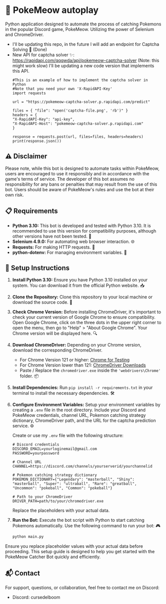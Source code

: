 # 🤖 PokeMeow autoplay

Python application designed to automate the process of catching Pokemons in the popular Discord game, PokeMeow. Utilizing the power of Selenium and ChromeDriver.
- I'll be updating this repo, in the future I will add an endpoint for Captcha Solving 🧩 (Done)
- New API for captcha solver ✨: https://rapidapi.com/qqqwda/api/pokemeow-captcha-solver (Note: this might work slow) I'll be updating a new code version that implements this API.
  ```plaintext
  #This is an example of how to implement the captcha solver in Python
  #Note that you need your own 'X-RapidAPI-Key'
  import requests
      
  url = "https://pokemeow-captcha-solver.p.rapidapi.com/predict"
      
  files = { "file": "open('captcha-file.png', 'rb')" }
  headers = {
  "X-RapidAPI-Key": "api-key",
  "X-RapidAPI-Host": "pokemeow-captcha-solver.p.rapidapi.com"
  }
      
  response = requests.post(url, files=files, headers=headers)
  print(response.json())
    ```

## ⚠️ Disclaimer
Please note, while this bot is designed to automate tasks within PokeMeow, users are encouraged to use it responsibly and in accordance with the game's terms of service. The developer of this bot assumes no responsibility for any bans or penalties that may result from the use of this bot. Users should be aware of PokeMeow's rules and use the bot at their own risk.

## 📋 Requirements
- **Python 3.10:** This bot is developed and tested with Python 3.10. It is recommended to use this version for compatibility purposes, although other versions have not been tested. 🐍
- **Selenium 4.9.0:** For automating web browser interaction. 🌐
- **Requests:** For making HTTP requests. 📡
- **python-dotenv:** For managing environment variables. 🔑

## 🚀 Setup Instructions

1. **Install Python 3.10:** Ensure you have Python 3.10 installed on your system. You can download it from the official Python website. 📥
2. **Clone the Repository:** Clone this repository to your local machine or download the source code. 📂
3. **Check Chrome Version:** Before installing ChromeDriver, it's important to check your current version of Google Chrome to ensure compatibility. Open Google Chrome, click on the three dots in the upper right corner to open the menu, then go to "Help" > "About Google Chrome". Your Chrome version will be displayed here. 🔍
4. **Download ChromeDriver:** Depending on your Chrome version, download the corresponding ChromeDriver.
   - For Chrome Version 121 or higher: [Chrome for Testing](https://googlechromelabs.github.io/chrome-for-testing/)
   - For Chrome Version lower than 121: [ChromeDriver Downloads](https://chromedriver.chromium.org/downloads)
   - Paste / Replace the `chromedriver.exe` inside the `'webdrivers\Chrome'` folder. 📦
5. **Install Dependencies:** Run `pip install -r requirements.txt` in your terminal to install the necessary dependencies. 🛠️
6. **Configure Environment Variables:** Setup your environment variables by creating a `.env` file in the root directory. Include your Discord and PokeMeow credentials, channel URL, Pokemon catching strategy dictionary, ChromeDriver path, and the URL for the captcha prediction service. ⚙️

    Create or use my `.env` file with the following structure:

    ```plaintext
    # Discord credentials
    DISCORD_EMAIL=yourloginemail@gmail.com
    PASSWORD=yourpassword

    # Channel URL
    CHANNEL=https://discord.com/channels/yourserverid/yourchannelid

    # Pokemon catching strategy dictionary
    POKEMON_DICTIONARY={"Legendary": "masterball", "Shiny": "masterball", "Super": "ultraball", "Rare": "greatball", "Uncommon": "pokeball", "Common": "pokeball"}

    # Path to your ChromeDriver
    DRIVER_PATH=path/to/your/chromedriver.exe
    ```

    Replace the placeholders with your actual data.

7. **Run the Bot:** Execute the bot script with Python to start catching Pokemons automatically. Use the following command to run your bot: 🎮

    ```bash
    python main.py
    ```

Ensure you replace placeholder values with your actual data before proceeding. This setup guide is designed to help you get started with the PokeMeow Catcher Bot quickly and efficiently.

## 📬 Contact

For support, questions, or collaboration, feel free to contact me on Discord:

- Discord: cursedelboom
